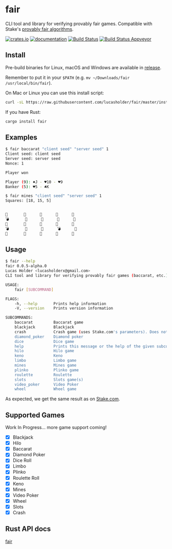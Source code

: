 # fair

CLI tool and library for verifying provably fair games. Compatible with Stake's [provably fair algorithms](https://stake.com/provably-fair/overview).

[![crates.io](https://meritbadge.herokuapp.com/fair)](https://crates.io/crates/fair)
[![documentation](https://docs.rs/fair/badge.svg)](https://docs.rs/fair)
[![Build Status](https://travis-ci.org/lucasholder/fair.svg?branch=master)](https://travis-ci.org/lucasholder/fair)
[![Build Status Appveyor](https://ci.appveyor.com/api/projects/status/github/lucasholder/fair)](https://ci.appveyor.com/project/lucasholder/fair)

## Install

Pre-build binaries for Linux, macOS and Windows are available in
[release](https://github.com/lucasholder/fair/releases).

Remember to put it in your `$PATH` (e.g. `mv ~/Downloads/fair /usr/local/bin/fair`).

On Mac or Linux you can use this install script:

```bash
curl -sL https://raw.githubusercontent.com/lucasholder/fair/master/install.sh | sh
```

If you have Rust:

```bash
cargo install fair
```

## Examples

```bash
$ fair baccarat "client seed" "server seed" 1
Client seed: client seed
Server seed: server seed
Nonce: 1

Player won

Player (9): ♠J - ♥10 - ♥9
Banker (5): ♥5 - ♣K
```

```bash
$ fair mines "client seed" "server seed" 1
Squares: [18, 15, 5]


💠       💠      💠      💠      💠
💣       💠      💠      💠      💠
💠       💠      💠      💠      💠
💣       💠      💠      💣      💠
💠       💠      💠      💠      💠
```

## Usage

```bash
$ fair --help
fair 0.0.5-alpha.0
Lucas Holder <lucasholderx@gmail.com>
CLI tool and library for verifying provably fair games (baccarat, etc.).

USAGE:
    fair [SUBCOMMAND]

FLAGS:
    -h, --help       Prints help information
    -V, --version    Prints version information

SUBCOMMANDS:
    baccarat         Baccarat game
    blackjack        Blackjack
    crash            Crash game (uses Stake.com's parameters). Does not use client/server seed and nonce arguments.
    diamond_poker    Diamond poker
    dice             Dice game
    help             Prints this message or the help of the given subcommand(s)
    hilo             Hilo game
    keno             Keno
    limbo            Limbo game
    mines            Mines game
    plinko           Plinko game
    roulette         Roulette
    slots            Slots game(s)
    video_poker      Video Poker
    wheel            Wheel game

```

As expected, we get the same result as on
[Stake.com](https://stake.com/casino/games/baccarat?clientSeed=client%20seed&game=baccarat&modal=verify&nonce=2&serverSeed=server%20seed).

## Supported Games

Work In Progress... more game support coming!

- [x] Blackjack
- [x] Hilo
- [x] Baccarat
- [x] Diamond Poker
- [x] Dice Roll
- [x] Limbo
- [x] Plinko
- [x] Roulette Roll
- [x] Keno
- [x] Mines
- [x] Video Poker
- [x] Wheel
- [x] Slots
- [x] Crash

## Rust API docs

[fair](https://docs.rs/fair/)
